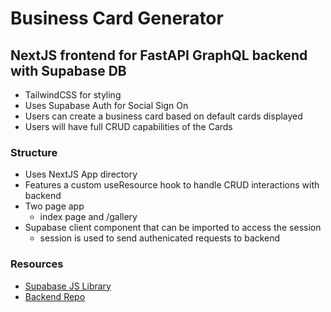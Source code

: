 # Business Card Generator

## NextJS frontend for FastAPI GraphQL backend with Supabase DB

- TailwindCSS for styling
- Uses Supabase Auth for Social Sign On
- Users can create a business card based on default cards displayed
- Users will have full CRUD capabilities of the Cards

### Structure

- Uses NextJS App directory
- Features a custom useResource hook to handle CRUD interactions with backend
- Two page app
  - index page and /gallery
- Supabase client component that can be imported to access the session
  - session is used to send authenicated requests to backend

### Resources

- [Supabase JS Library](https://supabase.com/docs/reference/javascript/initializing)
- [Backend Repo](https://github.com/OliverSpeir/business-card-fastapi)
